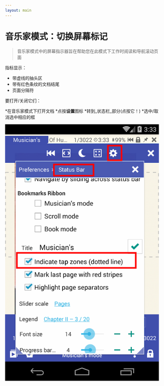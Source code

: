 ```yaml
---
layout: main
---
```


# 音乐家模式：切换屏幕标记

> 音乐家模式中的屏幕指示器旨在帮助您在此模式下工作时阅读和导航滚动页面

指标显示：

- 带虚线的抽头区
- 带有红色条纹的文档结尾
- 页面分隔符

要打开/关闭它们：

*在音乐家模式下打开文档
*点按**设置**图标
*转到_状态栏_部分(点按它！)
*选中/取消选中相应的框


![disable dashed lines](1.png)
